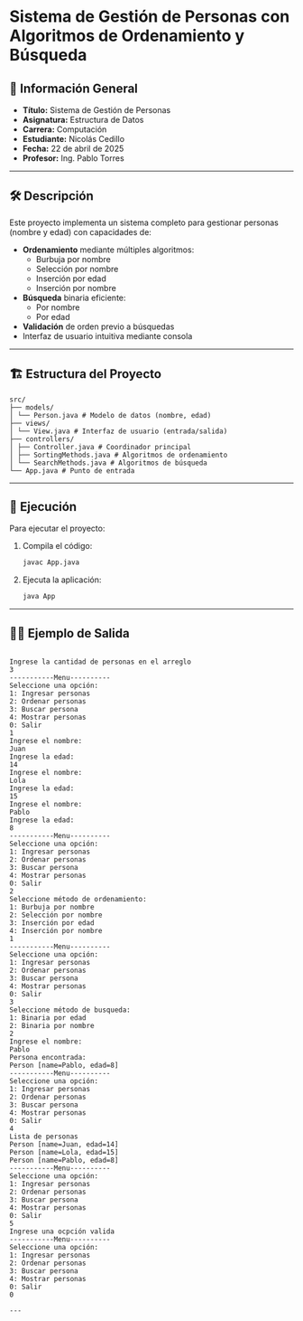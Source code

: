 # Sistema de Gestión de Personas con Algoritmos de Ordenamiento y Búsqueda

## 📌 Información General

- **Título:** Sistema de Gestión de Personas
- **Asignatura:** Estructura de Datos
- **Carrera:** Computación
- **Estudiante:** Nicolás Cedillo
- **Fecha:** 22 de abril de 2025
- **Profesor:** Ing. Pablo Torres

---

## 🛠️ Descripción

Este proyecto implementa un sistema completo para gestionar personas (nombre y edad) con capacidades de:  
- **Ordenamiento** mediante múltiples algoritmos:  
  - Burbuja por nombre  
  - Selección por nombre 
  - Inserción por edad  
  - Inserción por nombre  
- **Búsqueda** binaria eficiente:  
  - Por nombre  
  - Por edad  
- **Validación** de orden previo a búsquedas  
- Interfaz de usuario intuitiva mediante consola  

---
## 🏗️ Estructura del Proyecto
```plaintext
src/
├── models/
│ └── Person.java # Modelo de datos (nombre, edad)
├── views/
│ └── View.java # Interfaz de usuario (entrada/salida)
├── controllers/
│ ├── Controller.java # Coordinador principal
│ ├── SortingMethods.java # Algoritmos de ordenamiento
│ └── SearchMethods.java # Algoritmos de búsqueda
└── App.java # Punto de entrada
```
---

## 🚀 Ejecución

Para ejecutar el proyecto:

1. Compila el código:
    ```bash
    javac App.java
    ```
2. Ejecuta la aplicación:
    ```bash
    java App
    ```

---

## 🧑‍💻 Ejemplo de Salida

```plaintext

Ingrese la cantidad de personas en el arreglo
3
-----------Menu----------
Seleccione una opción: 
1: Ingresar personas
2: Ordenar personas
3: Buscar persona
4: Mostrar personas
0: Salir
1
Ingrese el nombre: 
Juan
Ingrese la edad: 
14
Ingrese el nombre: 
Lola
Ingrese la edad: 
15
Ingrese el nombre: 
Pablo
Ingrese la edad: 
8
-----------Menu----------
Seleccione una opción:
1: Ingresar personas
2: Ordenar personas
3: Buscar persona
4: Mostrar personas
0: Salir
2
Seleccione método de ordenamiento: 
1: Burbuja por nombre
2: Selección por nombre
3: Inserción por edad
4: Inserción por nombre
1
-----------Menu----------
Seleccione una opción:
1: Ingresar personas
2: Ordenar personas
3: Buscar persona
4: Mostrar personas
0: Salir
3
Seleccione método de busqueda: 
1: Binaria por edad
2: Binaria por nombre
2
Ingrese el nombre: 
Pablo
Persona encontrada:
Person [name=Pablo, edad=8]
-----------Menu----------
Seleccione una opción:
1: Ingresar personas
2: Ordenar personas
3: Buscar persona
4: Mostrar personas
0: Salir
4
Lista de personas
Person [name=Juan, edad=14]
Person [name=Lola, edad=15]
Person [name=Pablo, edad=8]
-----------Menu----------
Seleccione una opción:
1: Ingresar personas
2: Ordenar personas
3: Buscar persona
4: Mostrar personas
0: Salir
5
Ingrese una ocpción valida
-----------Menu----------
Seleccione una opción:
1: Ingresar personas
2: Ordenar personas
3: Buscar persona
4: Mostrar personas
0: Salir
0

---